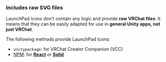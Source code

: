 <!-- markdownlint-disable MD033 MD041 -->

### Includes raw <span>SVG</span> files

<span translate="no">LaunchPad Icons</span> don't contain any logic and
provide **raw <span translate="no">VRChat</span> files**.
It means that they can be easily adapted for use in
**general <span translate="no">Unity</span> apps, not just
<span translate="no">VRChat</span>**.

The following methods provide <span translate="no">LaunchPad Icons</span>:

- `unitypackage`: for
  <span translate="no">VRChat Creator Companion (<abbr translate="no">VCC</abbr>)</span>
- [<abbr translate="no">NPM</abbr>](https://www.npmjs.com/search?q=%40kurone-kito%2Flaunchpad-icons):
  for **[<span translate="no">React</span>](https://react.dev)** or
  **[<span translate="no">Solid</span>](https://www.solidjs.com)**
